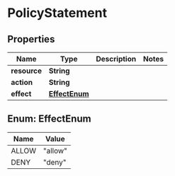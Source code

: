 

# PolicyStatement


## Properties

| Name | Type | Description | Notes |
|------------ | ------------- | ------------- | -------------|
|**resource** | **String** |  |  |
|**action** | **String** |  |  |
|**effect** | [**EffectEnum**](#EffectEnum) |  |  |



## Enum: EffectEnum

| Name | Value |
|---- | -----|
| ALLOW | &quot;allow&quot; |
| DENY | &quot;deny&quot; |



